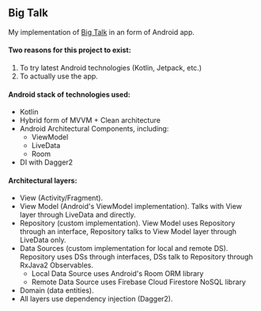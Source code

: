 ## Big Talk

My implementation of [Big Talk](http://www.makebigtalk.com/]) in an form of Android app.


#### Two reasons for this project to exist:
1. To try latest Android technologies (Kotlin, Jetpack, etc.)
2. To actually use the app.


#### Android stack of technologies used:
- Kotlin
- Hybrid form of MVVM + Clean architecture
- Android Architectural Components, including:
  + ViewModel
  + LiveData
  + Room
- DI with Dagger2


#### Architectural layers:
- View (Activity/Fragment).
- View Model (Android's ViewModel implementation). Talks with View layer through LiveData and directly.
- Repository (custom implementation). View Model uses Repository through an interface, Repository talks to View Model layer through LiveData only.
- Data Sources (custom implementation for local and remote DS). Repository uses DSs through interfaces, DSs talk to Repository through RxJava2 Observables.
  + Local Data Source uses Android's Room ORM library
  + Remote Data Source uses Firebase Cloud Firestore NoSQL library
- Domain (data entities).
- All layers use dependency injection (Dagger2).
